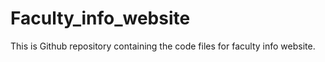 # Faculty_info_website
This is Github repository containing the code files for faculty info website.
